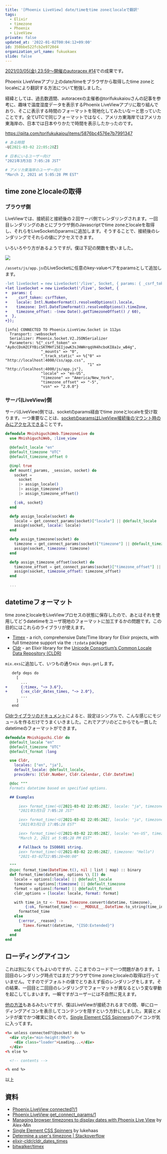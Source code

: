 ```yaml
---
title: '[Phoenix LiveView] date/timeをtime zoneとlocaleで翻訳'
tags:
  - Elixir
  - timezone
  - Phoenix
  - LiveView
private: false
updated_at: '2022-01-02T00:04:12+09:00'
id: 350bbe522fcb2e9720d4
organization_url_name: fukuokaex
slide: false
---
```

[2021/03/05(金) 23:59〜開催のautoracex #14](https://autoracex.connpass.com/event/206776/)での成果です。

Phoenix LiveViewアプリ上のdate/timeをブラウザから取得したtime zoneとlocaleにより翻訳する方法について勉強しました。

経緯としては、過去数週間、autoracexの主催者@torifukukaiouさんの記事を参考に、趣味で温度湿度データを表示するPhoenix LiveViewアプリに取り組んでおり、そこに表示する時間のフォーマットを現地化してみたいなーと思っていたことです。全てUTCで同じフォーマットではなく、アメリカ東海岸ではアメリカ東海岸の、日本では日本やりかたで時間を表示したかったのです。

https://qiita.com/torifukukaiou/items/5876bc4576e7b7991347

```elixir
# ある時間
~U[2021-03-02 22:05:28Z]

# 日本にいるユーザー向け
"2021年3月3日 7:05:28 JST"

# アメリカ東海岸のユーザー向け
"March 2, 2021 at 5:05:28 PM EST"
```

## time zoneとlocaleの取得

### ブラウザ側

LiveViewでは、接続前と接続後の２回サーバ側でレンダリングされます。一回目レンダリングのあとにブラウザ側のJavascriptでtime zoneとlocaleを取得し、それらをLiveSocketのparamsに追加します。そうすることで、接続後のレンダリングでそれらの値にアクセスできます。

いろいろやり方があるようですが。僕は下記の関数を使いました。

![](https://user-images.githubusercontent.com/7563926/110216805-1a2c7680-7e7f-11eb-8d66-66c1575e6a7a.png)

`/assets/js/app.js`のLiveSocketに任意のkey-valueペアをparamsとして追加します。

```diff
-let liveSocket = new LiveSocket('/live', Socket, { params: { _csrf_token: csrfToken } });
+let liveSocket = new LiveSocket('/live', Socket, {
+  params: {
+    _csrf_token: csrfToken,
+    locale: Intl.NumberFormat().resolvedOptions().locale,
+    timezone: Intl.DateTimeFormat().resolvedOptions().timeZone,
+    timezone_offset: -(new Date().getTimezoneOffset() / 60),
+  },
+});
```

```
[info] CONNECTED TO Phoenix.LiveView.Socket in 112µs
  Transport: :websocket
  Serializer: Phoenix.Socket.V2.JSONSerializer
  Parameters: %{"_csrf_token" => "Ay8cCDsHZCFYBicSKTMHfi5EIjowK3sJHWHrqqVH4hcboKI8a1v_wB4g",
                "_mounts" => "0",
                "_track_static" => %{"0" => "http://localhost:4000/css/app.css",
                                     "1" => "http://localhost:4000/js/app.js"},
                "locale" => "en-US",
                "timezone" => "America/New_York",
                "timezone_offset" => "-5",
                "vsn" => "2.0.0"}
```

### サーバ(LiveView)側

サーバ(LiveView)側では、socketのparams経由でtime zoneとlocaleを受け取ります。一つ重要なことは、[socketのparamsはLiveView接続後のマウント時のみにアクセスできる](https://hexdocs.pm/phoenix_live_view/Phoenix.LiveView.html#get_connect_params/1)ことです。

```elixir
defmodule MnishiguchiWeb.TimezoneLive do
  use MnishiguchiWeb, :live_view

  @default_locale "en"
  @default_timezone "UTC"
  @default_timezone_offset 0

  @impl true
  def mount(_params, _session, socket) do
    socket =
      socket
      |> assign_locale()
      |> assign_timezone()
      |> assign_timezone_offset()

    {:ok, socket}
  end

  defp assign_locale(socket) do
    locale = get_connect_params(socket)["locale"] || @default_locale
    assign(socket, locale: locale)
  end

  defp assign_timezone(socket) do
    timezone = get_connect_params(socket)["timezone"] || @default_timezone
    assign(socket, timezone: timezone)
  end

  defp assign_timezone_offset(socket) do
    timezone_offset = get_connect_params(socket)["timezone_offset"] || @default_timezone_offset
    assign(socket, timezone_offset: timezone_offset)
  end

  ...
```

## datetimeフォーマット

time zoneとlocaleをLiveViewプロセスの状態に保存したので、あとはそれを使用してどうdatetimeをユーザ現地のフォーマットに加工するかの問題です。この目的にはこれらのライブラリが使えます。

- [Timex](https://github.com/bitwalker/timex) - a rich, comprehensive Date/Time library for Elixir projects, with full timezone support via the `:tzdata` package
- [Cldr](https://github.com/elixir-cldr/cldr_dates_times) - an Elixir library for the [Unicode Consortium’s Common Locale Data Repository (CLDR)](http://cldr.unicode.org/)

`mix.exs`に追加して、いつもの通り`mix deps.get`します。

```diff
   defp deps do
     [
       ...
+      {:timex, "~> 3.6"},
+      {:ex_cldr_dates_times, "~> 2.0"},
       ...
     ]
   end
```

[Cldrライブラリのドキュメント](https://github.com/elixir-cldr/cldr_dates_times)によると、設定はシンプルで、こんな感じにモジュールを作るだけでうまくいきました。これでアプリのどこからでも一貫したdatetimeのフォーマットができます。

```elixir
defmodule Mnishiguchi.Cldr do
  @default_locale "en"
  @default_timezone "UTC"
  @default_format :long

  use Cldr,
    locales: ["en", "ja"],
    default_locale: @default_locale,
    providers: [Cldr.Number, Cldr.Calendar, Cldr.DateTime]

  @doc """
  Formats datetime based on specified options.

  ## Examples

      iex> format_time(~U[2021-03-02 22:05:28Z], locale: "ja", timezone: "Asia/Tokyo")
      "2021年3月3日 7:05:28 JST"

      iex> format_time(~U[2021-03-02 22:05:28Z], locale: "ja", timezone: "America/New_York")
      "2021年3月2日 17:05:28 EST"

      iex> format_time(~U[2021-03-02 22:05:28Z], locale: "en-US", timezone: "America/New_York")
      "March 2, 2021 at 5:05:28 PM EST"

      # Fallback to ISO8601 string.
      iex> format_time(~U[2021-03-02 22:05:28Z], timezone: "Hello")
      "2021-03-02T22:05:28+00:00"

  """
  @spec format_time(DateTime.t(), nil | list | map) :: binary
  def format_time(datetime, options \\ []) do
    locale = options[:locale] || @default_locale
    timezone = options[:timezone] || @default_timezone
    format = options[:format] || @default_format
    cldr_options = [locale: locale, format: format]

    with time_in_tz <- Timex.Timezone.convert(datetime, timezone),
         {:ok, formatted_time} <- __MODULE__.DateTime.to_string(time_in_tz, cldr_options) do
      formatted_time
    else
      {:error, _reason} ->
        Timex.format!(datetime, "{ISO:Extended}")
    end
  end
end
```

## ローディングアイコン

これは別になくてもよいのですが、ここまでのコードで一つ問題があります。１回目のレンダリング時点ではまだブラウザでtime zoneとlocaleの取得は行っていません。ですのでデフォルトの値でとりあえず仮のレンダリングをします。その結果、一回目と二回目のレンダリングでフォーマットが異なるという変な挙動を起こしてしまいます。一瞬ですがユーザーには不自然に見えます。

[他の方法](https://alex-min.fr/live-view-browser-timezone/)もあるみたいですが、僕はLiveViewが接続されるまでの間、単にローディングアイコンを表示してコンテンツを隠すという方針にしました。実装とメンテが楽でかつ確実に効くので。[Single Element CSS Spinners](https://projects.lukehaas.me/css-loaders/)のアイコンが気に入ってます。

```html
<%= unless connected?(@socket) do %>
  <div style="min-height:90vh">
    <div class="loader">Loading...</div>
  </div>
<% else %>

  <!-- contents -->

<% end %>
```

以上

## 資料

- [Phoenix.LiveView connected?/1](https://hexdocs.pm/phoenix_live_view/Phoenix.LiveView.html#connected?/1)
- [Phoenix.LiveView get_connect_params/1](https://hexdocs.pm/phoenix_live_view/Phoenix.LiveView.html#get_connect_params/1)
- [Managing browser timezones to display dates with Phoenix Live View](https://alex-min.fr/live-view-browser-timezone/) by Alex-Min
- [Single Element CSS Spinners](https://projects.lukehaas.me/css-loaders/) by lukehaas
- [Determine a user's timezone | Stackoverflow](https://stackoverflow.com/questions/13/determine-a-users-timezone)
- [elixir-cldr/cldr_dates_times](https://github.com/elixir-cldr/cldr_dates_times)
- [bitwalker/timex](https://github.com/bitwalker/timex)
